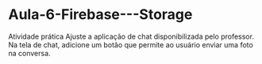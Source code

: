 # Aula-6-Firebase---Storage
Atividade prática  Ajuste a aplicação de chat disponibilizada pelo professor. Na tela de chat, adicione um botão que permite ao usuário enviar uma foto na conversa.
